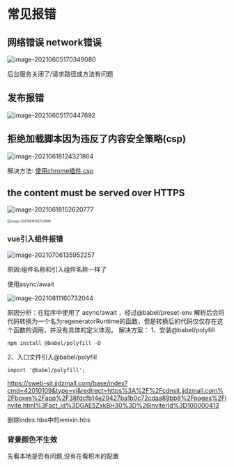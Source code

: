 # 常见报错

## 网络错误 network错误

![image-20210605170349080](https://gitee.com/zyzcode/gitee-pic/raw/master/image-20210605170349080.png)

后台服务关闭了/请求路径或方法有问题



## 发布报错

<img src="https://gitee.com/zyzcode/gitee-pic/raw/master/image-20210605170447692.png" alt="image-20210605170447692"  />



## 拒绝加载脚本因为违反了内容安全策略(csp)

![image-20210618124321864](https://gitee.com/zyzcode/gitee-pic/raw/master/image-20210618124321864.png)

解决方法: [使用chrome插件 csp](https://chrome.google.com/webstore/detail/disable-content-security/ieelmcmcagommplceebfedjlakkhpden)



## the content must be served over HTTPS

![image-20210618152620777](https://gitee.com/zyzcode/gitee-pic/raw/master/image-20210618152620777.png)

<img src="https://gitee.com/zyzcode/gitee-pic/raw/master/image-20210618152723948.png" alt="image-20210618152723948" style="zoom:50%;" />

### vue引入组件报错

![image-20210706135952257](https://gitee.com/zyzcode/gitee-pic/raw/master/image-20210706135952257.png)

原因:组件名称和引入组件名称一样了

使用async/await

![image-20210811160732044](https://gitee.com/zyzcode/gitee-pic/raw/master/image-20210811160732044.png)

原因分析：在程序中使用了 async/await ，经过@babel/preset-env 解析后会将代码转换为一个名为regeneratorRuntime的函数，但是转换后的代码仅仅存在这个函数的调用，并没有具体的定义体现。
解决方案：
1、安装@babel/polyfill

```shell
npm install @babel/polyfill -D
```


2、入口文件引入@babel/polyfill

```shell
import '@babel/polyfill';
```

https://sweb-sit.jjdzmall.com/base/index?cmd=42010109&type=yj&redirect=https%3A%2F%2Fcdnsit.jjdzmall.com%2Fboxes%2Fapp%2F38fdcfb14e29427ba1b0c72cdaa89bb8%2Fpages%2Finvite.html%3Fact_id%3DGAE5ZxkBH30%3D%26inviterId%3D100000413

删除index.hbs中的weixin.hbs

### 背景颜色不生效

先看本地是否有问题,没有在看积木的配置

